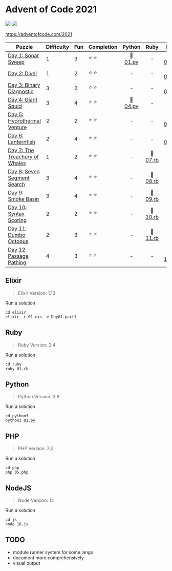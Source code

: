 # Advent of Code 2021

![](https://img.shields.io/badge/days%20completed-12-red) ![](https://img.shields.io/badge/stars%20⭐-24-yellow)

https://adventofcode.com/2021

| Puzzle | Difficulty | Fun | Completion | Python | Ruby | Elixir | PHP | other |
|--------|------------|-----|------------|:------:|:----:|:------:|:---:|:-----:|
| [Day 1: Sonar Sweep](https://adventofcode.com/2021/day/1) | 1 | 3 | :star: :star: | :snake: [01.py](python3/01.py) | - | :heart_decoration: [01.exs](elixir/01.exs) | - | - |
| [Day 2: Dive!](https://adventofcode.com/2021/day/2)  | 1 | 2 | :star: :star: | - | - | :heart_decoration: [02.exs](elixir/02.exs) | - | - |
| [Day 3: Binary Diagnostic](https://adventofcode.com/2021/day/3)  | 3 | 2 | :star: :star: | - | - | :heart_decoration: [03.exs](elixir/03.exs) | - | - |
| [Day 4: Giant Squid](https://adventofcode.com/2021/day/4)  | 3 | 4 | :star: :star: | :snake: [04.py](python3/04.py) | - | - | - | - |
| [Day 5: Hydrothermal Venture](https://adventofcode.com/2021/day/5)  | 2 | 2 | :star: :star: | - | - | :heart_decoration: [05.exs](elixir/05.exs) | :elephant: [05.php](php/05.php) | - |
| [Day 6: Lanternfish](https://adventofcode.com/2021/day/6)  | 2 | 4 | :star: :star: | - | - | :heart_decoration: [06.exs](elixir/06.exs) | - | - |
| [Day 7: The Treachery of Whales](https://adventofcode.com/2021/day/7)  | 1 | 2 | :star: :star: | - | :rotating_light: [07.rb](ruby/07.rb) | - | - | - |
| [Day 8: Seven Segment Search](https://adventofcode.com/2021/day/8)  | 3 | 4 | :star: :star: | - | :rotating_light: [08.rb](ruby/08.rb) | - | - | - |
| [Day 9: Smoke Basin](https://adventofcode.com/2021/day/9)  | 3 | 4 | :star: :star: | - | :rotating_light: [09.rb](ruby/09.rb) | - | - | - |
| [Day 10: Syntax Scoring](https://adventofcode.com/2021/day/10)  | 2 | 2 | :star: :star: | - | :rotating_light: [10.rb](ruby/10.rb) | - | - | - |
| [Day 11: Dumbo Octopus](https://adventofcode.com/2021/day/11)  | 2 | 3 | :star: :star: | - | :rotating_light: [11.rb](ruby/11.rb) | - | - | - |
| [Day 12: Passage Pathing](https://adventofcode.com/2021/day/12)  | 4 | 3 | :star: :star: | - | - | :heart_decoration: [12.exs](elixir/12.exs) | - | - |

## Elixir

> Elixir Version: 1.13

Run a solution

```
cd elixir
elixir -r 01.exs -e Day01.part1
```

## Ruby

> Ruby Version: 2.4

Run a solution

```
cd ruby
ruby 01.rb
```

## Python

> Python Version: 3.9

Run a solution

```
cd python3
python3 01.py
```

## PHP

> PHP Version: 7.3

Run a solution

```
cd php
php 05.php
```
## NodeJS

> Node Version: 14

Run a solution

```
cd js
node 18.js
```

## TODO

- module runner system for some langs
- document more comprehensively
- visual output
